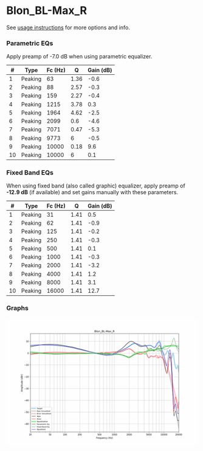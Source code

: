 # Blon_BL-Max_R
See [usage instructions](https://github.com/jaakkopasanen/AutoEq#usage) for more options and info.

### Parametric EQs
Apply preamp of -7.0 dB when using parametric equalizer.

|   # | Type    |   Fc (Hz) |    Q |   Gain (dB) |
|-----|---------|-----------|------|-------------|
|   1 | Peaking |        63 | 1.36 |        -0.6 |
|   2 | Peaking |        88 | 2.57 |        -0.3 |
|   3 | Peaking |       159 | 2.27 |        -0.4 |
|   4 | Peaking |      1215 | 3.78 |         0.3 |
|   5 | Peaking |      1964 | 4.62 |        -2.5 |
|   6 | Peaking |      2099 | 0.6  |        -4.6 |
|   7 | Peaking |      7071 | 0.47 |        -5.3 |
|   8 | Peaking |      9773 | 6    |        -0.5 |
|   9 | Peaking |     10000 | 0.18 |         9.6 |
|  10 | Peaking |     10000 | 6    |         0.1 |

### Fixed Band EQs
When using fixed band (also called graphic) equalizer, apply preamp of **-12.9 dB** (if available) and set gains manually with these parameters.

|   # | Type    |   Fc (Hz) |    Q |   Gain (dB) |
|-----|---------|-----------|------|-------------|
|   1 | Peaking |        31 | 1.41 |         0.5 |
|   2 | Peaking |        62 | 1.41 |        -0.9 |
|   3 | Peaking |       125 | 1.41 |        -0.2 |
|   4 | Peaking |       250 | 1.41 |        -0.3 |
|   5 | Peaking |       500 | 1.41 |         0.1 |
|   6 | Peaking |      1000 | 1.41 |        -0.3 |
|   7 | Peaking |      2000 | 1.41 |        -3.2 |
|   8 | Peaking |      4000 | 1.41 |         1.2 |
|   9 | Peaking |      8000 | 1.41 |         3.1 |
|  10 | Peaking |     16000 | 1.41 |        12.7 |

### Graphs
![](./Blon_BL-Max_R.png)
